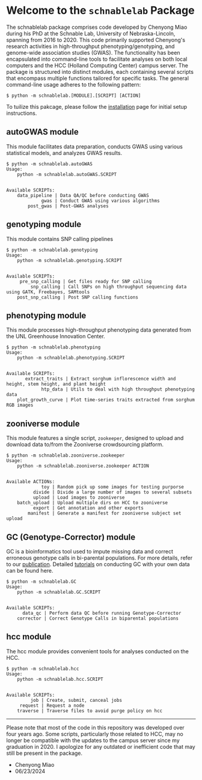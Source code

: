 # Welcome to the `schnablelab` Package 

The schnablelab package comprises code developed by Chenyong Miao during his PhD at the Schnable Lab, University of Nebraska-Lincoln, spanning from 2016 to 2020. This code primarily supported Chenyong's research activities in high-throughput phenotyping/genotyping, and genome-wide association studies (GWAS). The functionality has been encapsulated into command-line tools to facilitate analyses on both local computers and the HCC (Holland Computing Center) campus server. The package is structured into distinct modules, each containing several scripts that encompass multiple functions tailored for specific tasks. The general command-line usage adheres to the following pattern:

```
$ python -m schnablelab.[MODULE].[SCRIPT] [ACTION]
```

To tuilize this pakcage, please follow the [installation](installation.md) page for initial setup instructions.

## autoGWAS module

This module facilitates data preparation, conducts GWAS using various statistical models, and analyzes GWAS results.

```
$ python -m schnablelab.autoGWAS
Usage:
    python -m schnablelab.autoGWAS.SCRIPT


Available SCRIPTs:
    data_pipeline | Data QA/QC before conducting GWAS
             gwas | Conduct GWAS using various algorithms
        post_gwas | Post-GWAS analyses
```

## genotyping module

This module contains SNP calling pipelines

```
$ python -m schnablelab.genotyping
Usage:
    python -m schnablelab.genotyping.SCRIPT


Available SCRIPTs:
     pre_snp_calling | Get files ready for SNP calling
         snp_calling | Call SNPs on high throughput sequencing data using GATK, Freebayes, SAMtools
    post_snp_calling | Post SNP calling functions
```

## phenotyping module

This module processes high-throughput phenotyping data generated from the UNL Greenhouse Innovation Center.

```
$ python -m schnablelab.phenotyping
Usage:
    python -m schnablelab.phenotyping.SCRIPT


Available SCRIPTs:
       extract_traits | Extract sorghum inflorescence width and height, stem height, and plant height
             htp_data | Utils to deal with high throughput phenotyping data
    plot_growth_curve | Plot time-series traits extracted from sorghum RGB images
```

## zooniverse module

This module features a single script, `zookeeper`, designed to upload and download data to/from the Zooniverse crowdsourcing platform.

```
$ python -m schnablelab.zooniverse.zookeeper
Usage:
    python -m schnablelab.zooniverse.zookeeper ACTION


Available ACTIONs:
             toy | Random pick up some images for testing purporse
          divide | Divide a large number of images to several subsets
          upload | Load images to zooniverse
    batch_upload | Upload multiple dirs on HCC to zooniverse
          export | Get annotation and other exports
        manifest | Generate a manifest for zooniverse subject set upload
```

## GC (Genotype-Corrector) module

GC is a bioinformatics tool used to impute missing data and correct erroneous genotype calls in bi-parental populations. For more details, refer to our [publication](https://doi.org/10.1038/s41598-018-28294-0). Detailed [tutorials](gc_tutorial.md) on conducting GC with your own data can be found here.

```
$ python -m schnablelab.GC
Usage:
    python -m schnablelab.GC.SCRIPT


Available SCRIPTs:
      data_qc | Perform data QC before running Genotype-Corrector
    corrector | Correct Genotype Calls in biparental populations
```

## hcc module

The hcc module provides convenient tools for analyses conducted on the HCC.

```
$ python -m schnablelab.hcc
Usage:
    python -m schnablelab.hcc.SCRIPT


Available SCRIPTs:
         job | Create, submit, canceal jobs
     request | Request a node
    traverse | Traverse files to avoid purge policy on hcc
```

---

Please note that most of the code in this repository was developed over four years ago. Some scripts, particularly those related to HCC, may no longer be compatible with the updates to the campus server since my graduation in 2020. I apologize for any outdated or inefficient code that may still be present in the package.

- Chenyong Miao
- 06/23/2024